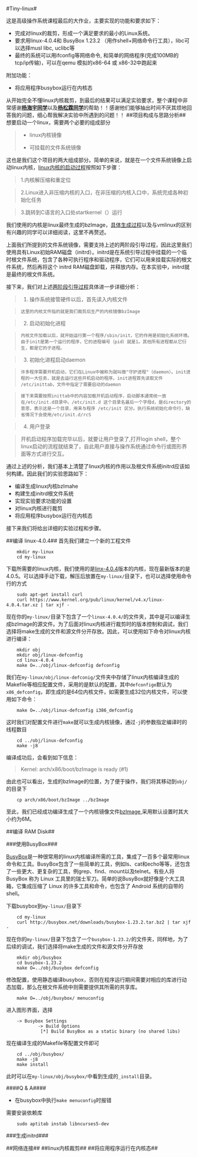 #Tiny-linux#

这是高级操作系统课程最后的大作业，主要实现的功能和要求如下：
+ 完成对linux的裁剪，形成一个满足要求的最小的Linux系统。
+ 要求用linux-4.0.4和 BusyBox 1.23.2 （用作shell+网络命令行工具），libc可以选择musl libc, uclibc等
+ 最终的系统可以用ifconfig等网络命令, 和简单的网络程序(完成100MB的tcp/ip传输)，可以在qemu 模拟的x86-64 或 x86-32中跑起来

附加功能：
+ 将应用程序busybox运行在内核态

从开始完全不懂linux内核裁剪，到最后的结果可以满足实验要求，整个课程中非常感谢[**杨海宇同学**](https://github.com/ir193/)以及[**杨松霖同学**](https://github.com/SunliyMonkey/)的帮助！！感谢他们能够抽出时间不厌其烦地回答我的问题，细心帮我解决实验中所遇到的问题！！
##项目构成与思路分析##
想要启动一个linux，需要两个必要的组成部分
>* linux内核镜像
>
>* 可挂载的文件系统镜像

这也是我们这个项目的两大组成部分。简单的来说，就是在一个文件系统镜像上启动linux内核，[linux内核的启动过程](http://blog.chinaunix.net/uid-27052262-id-3404074.html)按照如下步骤：
> 1.内核解压缩和重定位

> 2.Linux进入非压缩内核的入口，在非压缩的内核入口中，系统完成各种初始化任务

> 3.跳转到C语言的入口处startkernel（）运行

我们使用的内核是linux最终生成的bzImage，[具体生成过程](http://blog.chinaunix.net/uid-25909619-id-3380535.html)以及与vmlinux的区别有兴趣的同学可以详细阅读，这里不再赘述。

上面我们所提到的文件系统镜像，需要支持上述的两阶段引导过程，因此这里我们使用具有Linux初始RAM磁盘（initrd）。initrd是在系统引导过程中挂载的一个临时根文件系统，包含了各种可执行程序和驱动程序，它们可以用来挂载实际的根文件系统，然后再将这个 initrd RAM磁盘卸载，并释放内存。在本实验中，initrd就是最终的根文件系统。

接下来，我们对上述[两阶段引导过程](http://www.ruanyifeng.com/blog/2013/08/linux_boot_process.html)具体进一步详细分析：

> 1. 操作系统接管硬件以后，首先读入内核文件

>     这里的内核文件指的就是我们裁剪后生产的内核镜像bzImage

> 2. 启动初始化进程

>     内核文件加载以后，就开始运行第一个程序/sbin/init，它的作用是初始化系统环境。由于init是第一个运行的程序，它的进程编号（pid）就是1。其他所有进程都从它衍生，都是它的子进程。

> 3. 初始化进程启动daemon

>     许多程序需要开机启动，它们在Linux中被称为就叫做"守护进程"（daemon）。init进程的一大任务，就是去运行这些开机启动的程序。init进程首先读取文件 /etc/inittab，文件中指定了需要启动的daemon

>     接下来需要按照inittab中的内容加载开机启动程序，启动脚本通常统一放在/etc/init.d目录中。/etc/init.d 这个目录名最后一个字母d，是directory的意思，表示这是一个目录，用来与程序 /etc/init 区分。执行系统初始化命令行，缺省情况下会使用/etc/init.d/rcS

> 4. 用户登录

> 开机启动程序加载完毕以后，就要让用户登录了,打开login shell，整个linux启动的流程就结束了，自此用户直接与操作系统通过命令行或图形界面等方式进行交互。 

通过上述的分析，我们基本上清楚了linux内核的作用以及根文件系统initrd应该如何构建。因此我们的实验思路如下：
+ 编译生成linux内核bzImahe
+ 构建生成initrd根文件系统
+ 实现实验要求功能的设置
+ 对linux内核进行裁剪
+ 将应用程序busybox运行在内核态

接下来我们将给出详细的实验过程和步骤。

##编译 linux-4.0.4##
首先我们建立一个新的工程文件

        mkdir my-linux
        cd my-linux
        
下载所需要的linux内核，我们使用的是[linx-4.0.4](https://www.kernel.org/)版本的内核，现在最新版本的是4.0.5。可以选择手动下载，解压后放置在`my-linux/`目录下，也可以选择使用命令行的方式

        sudo apt-get install curl
        curl https://www.kernel.org/pub/linux/kernel/v4.x/linux-4.0.4.tar.xz | tar xjf -

现在你的`my-linux/`目录下包含了一个`linux-4.0.4/`的文件夹，其中是可以编译生成bzImage的源文件。为了后面对linux内核进行裁剪时的版本控制和调试，我们选择将make生成的文件和源文件分开存放。因此，可以使用如下命令对linux内核进行编译：

        mkdir obj
        mkdir obj/linux-defconfig
        cd linux-4.0.4
        make O=../obj/linux-defconfig defconfig

我们在`my-linux/obj/linux-defconig/`文件夹中存储了linux内核编译生成的Makefile等相应配置文件，采用的是默认的配置，其中`defconfige`默认为`x86_defconfig`，即生成的是64位内核文件，如需要生成32位内核文件，可以使用如下命令：

        make O=../obj/linux-defconfig i386_defconfig

这时我们对配置文件进行`make`就可以生成内核镜像，通过`-j`的参数指定编译时的线程数目

        cd ../obj/linux-defconfig
        make -j8

编译成功后，会看到如下信息：

> Kernel: arch/x86/boot/bzImage is ready  (#1)

由此也可以看出，生成的bzImage的位置，为了便于操作，我们将其移动到`obj/`的目录下

        cp arch/x86/boot/bzImage ../bzImage

至此，我们已经成功编译生成了一个内核镜像文件[bzImage](https://github.com/ChildIsTalent/tiny-linux/blob/master/original/bzImage),采用默认设置时其大小约为6M。

##编译 RAM Disk##

###使用BusyBox###

[BusyBox](http://baike.baidu.com/view/1429588.htm)是一种很常用的linux内核编译所需的工具，集成了一百多个最常用linux命令和工具。BusyBox包含了一些简单的工具，例如ls、cat和echo等等，还包含了一些更大、更复杂的工具，例grep、find、mount以及telnet。有些人将 BusyBox 称为 Linux 工具里的瑞士军刀。简单的说BusyBox就好像是个大工具箱，它集成压缩了 Linux 的许多工具和命令，也包含了 Android 系统的自带的shell。

下载busybox到`my-linux/`目录下

        cd my-linux
        curl http://busybox.net/downloads/busybox-1.23.2.tar.bz2 | tar xjf -

现在你的`my-linux/`目录下包含了一个`busybox-1.23.2/`的文件夹，同样地，为了后续的调试，我们选择将make生成的文件和源文件分开存放

        mkdir obj/busybox
        cd busybox-1.23.2
        make O=../obj/busybox defconfig
        
修改配置，使用静态编译busybox，否则在程序运行期间需要对相应的库进行动态加载，那么在根文件系统中则需要提供其所需的共享库。

        make O=../obj/busybox/ menuconfig

进入图形界面，选择

        -> Busybox Settings                                        
                -> Build Options     
                 [*] Build BusyBox as a static binary (no shared libs)         
        
现在编译生成的Makefile等配置文件即可

        cd ../obj/busybox/
        make -j8
        make install
        
此时可以在`my-linux/obj/busybox/`中看到生成的`_install`目录。

####Q & A####
* 在busybox中执行`make menuconfig`时报错
  
需要安装依赖库

        sudo aptitab instab libncurses5-dev                                        

###生成initrd###


##网络连接##
##linux内核裁剪##
##将应用程序运行在内核态##









